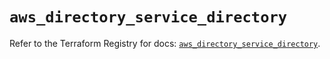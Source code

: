 # `aws_directory_service_directory`

Refer to the Terraform Registry for docs: [`aws_directory_service_directory`](https://registry.terraform.io/providers/hashicorp/aws/6.4.0/docs/resources/directory_service_directory).
